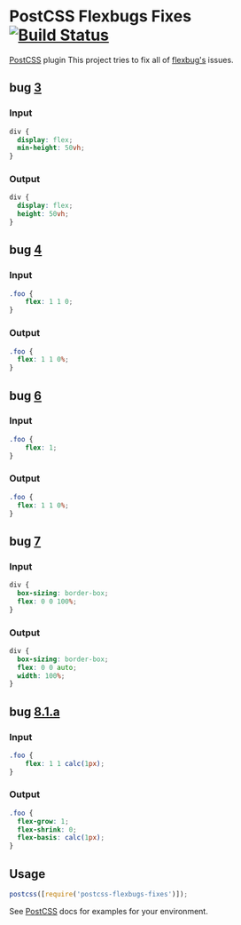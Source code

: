 # PostCSS Flexbugs Fixes [![Build Status][ci-img]][ci]
[PostCSS] plugin This project tries to fix all of [flexbug's](https://github.com/philipwalton/flexbugs) issues.

## bug [3](https://github.com/philipwalton/flexbugs#3-min-height-on-a-column-flex-container-wont-apply-to-its-flex-items)
### Input

```css
div {
  display: flex;
  min-height: 50vh;
}
```

### Output

```css
div {
  display: flex;
  height: 50vh;
}
```

## bug [4](https://github.com/philipwalton/flexbugs/blob/master/README.md#4-flex-shorthand-declarations-with-unitless-flex-basis-values-are-ignored)
### Input

```css
.foo {
    flex: 1 1 0;
}
```

### Output

```css
.foo {
  flex: 1 1 0%;
}
```

## bug [6](https://github.com/philipwalton/flexbugs/blob/master/README.md#6-the-default-flex-value-has-changed)
### Input

```css
.foo {
    flex: 1;
}
```

### Output

```css
.foo {
  flex: 1 1 0%;
}
```

## bug [7](https://github.com/philipwalton/flexbugs#7-flex-basis-doesnt-account-for-box-sizingborder-box)
### Input

```css
div {
  box-sizing: border-box;
  flex: 0 0 100%;
}
```

### Output

```css
div {
  box-sizing: border-box;
  flex: 0 0 auto;
  width: 100%;
}
```

## bug [8.1.a](https://github.com/philipwalton/flexbugs/blob/master/README.md#8-flex-basis-doesnt-support-calc)
### Input

```css
.foo {
    flex: 1 1 calc(1px);
}
```

### Output

```css
.foo {
  flex-grow: 1;
  flex-shrink: 0;
  flex-basis: calc(1px);
}
```

## Usage

```js
postcss([require('postcss-flexbugs-fixes')]);
```

See [PostCSS] docs for examples for your environment.

[postcss]: https://github.com/postcss/postcss
[ci-img]: https://travis-ci.org/luisrudge/postcss-flexbugs-fixes.svg
[ci]: https://travis-ci.org/luisrudge/postcss-flexbugs-fixes
